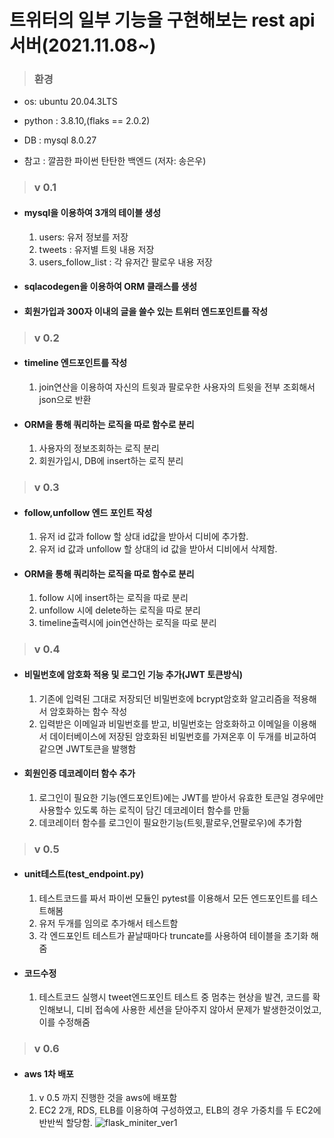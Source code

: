 # 트위터의 일부 기능을 구현해보는 rest api 서버(2021.11.08~)

> ### 환경

- os: ubuntu 20.04.3LTS
- python : 3.8.10,(flaks == 2.0.2)
- DB : mysql 8.0.27

- 참고 : 깔끔한 파이썬 탄탄한 백엔드 (저자: 송은우)

> ### v 0.1

- #### mysql을 이용하여 3개의 테이블 생성

  1. users: 유저 정보를 저장
  2. tweets : 유저별 트윗 내용 저장
  3. users_follow_list : 각 유저간 팔로우 내용 저장

- #### sqlacodegen을 이용하여 ORM 클래스를 생성

- #### 회원가입과 300자 이내의 글을 쓸수 있는 트위터 엔드포인트를 작성

> ### v 0.2

- #### timeline 엔드포인트를 작성

  1. join연산을 이용하여 자신의 트윗과 팔로우한 사용자의 트윗을 전부 조회해서 json으로 반환

- #### ORM을 통해 쿼리하는 로직을 따로 함수로 분리
  1. 사용자의 정보조회하는 로직 분리
  2. 회원가입시, DB에 insert하는 로직 분리

> ### v 0.3

- #### follow,unfollow 엔드 포인트 작성

  1. 유저 id 값과 follow 할 상대 id값을 받아서 디비에 추가함.
  2. 유저 id 값과 unfollow 할 상대의 id 값을 받아서 디비에서 삭제함.

- #### ORM을 통해 쿼리하는 로직을 따로 함수로 분리
  1. follow 시에 insert하는 로직을 따로 분리
  2. unfollow 시에 delete하는 로직을 따로 분리
  3. timeline출력시에 join연산하는 로직을 따로 분리

> ### v 0.4

- #### 비밀번호에 암호화 적용 및 로그인 기능 추가(JWT 토큰방식)

  1. 기존에 입력된 그대로 저장되던 비밀번호에 bcrypt암호화 알고리즘을 적용해서 암호화하는 함수 작성
  2. 입력받은 이메일과 비밀번호를 받고, 비밀번호는 암호화하고 이메일을 이용해서 데이터베이스에 저장된 암호화된 비밀번호를 가져온후 이 두개를 비교하여 같으면 JWT토큰을 발행함

- #### 회원인증 데코레이터 함수 추가
  1. 로그인이 필요한 기능(엔드포인트)에는 JWT를 받아서 유효한 토큰일 경우에만 사용할수 있도록 하는 로직이 담긴 데코레이터 함수를 만듦
  2. 데코레이터 함수를 로그인이 필요한기능(트윗,팔로우,언팔로우)에 추가함

> ### v 0.5

- #### unit테스트(test_endpoint.py)

  1. 테스트코드를 짜서 파이썬 모듈인 pytest를 이용해서 모든 엔드포인트를 테스트해봄
  2. 유저 두개를 임의로 추가해서 테스트함
  3. 각 엔드포인트 테스트가 끝날때마다 truncate를 사용하여 테이블을 초기화 해줌

- #### 코드수정
  1. 테스트코드 실행시 tweet엔드포인트 테스트 중 멈추는 현상을 발견, 코드를 확인해보니, 디비 접속에 사용한 세션을 닫아주지 않아서 문제가 발생한것이었고, 이를 수정해줌

> ### v 0.6

- #### aws 1차 배포
  1. v 0.5 까지 진행한 것을 aws에 배포함
  2. EC2 2개, RDS, ELB를 이용하여 구성하였고, ELB의 경우 가중치를 두 EC2에 반반씩 할당함.
  ![flask_miniter_ver1](https://user-images.githubusercontent.com/56991244/144227387-c161d898-98f9-4a51-a6bb-b7d178d03c5f.png)
